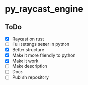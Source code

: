 # py_raycast_engine

## ToDo

 - [x] Raycast on rust
 - [ ] Full settings setter in python
 - [x] Better structure
 - [x] Make it more friendly to python
 - [x] Make it work
 - [ ] Make description
 - [ ] Docs
 - [ ] Publish repository
